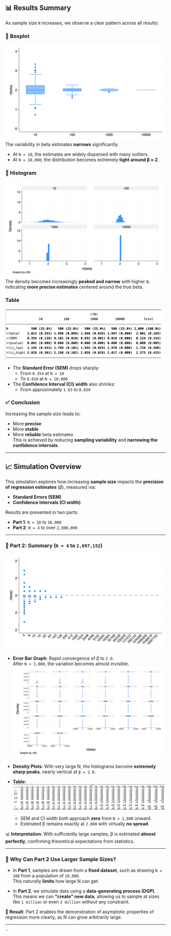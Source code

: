 ## 📊 Results Summary

As sample size `N` increases, we observe a clear pattern across all results:

### 🔹 Boxplot
![Boxplot](./box.png)
The variability in beta estimates **narrows** significantly.  
- At `N = 10`, the estimates are widely dispersed with many outliers.  
- At `N = 10,000`, the distribution becomes extremely **tight around β ≈ 2**.

### 🔹 Histogram
![Histogram](./histo.png)
The density becomes increasingly **peaked and narrow** with higher `N`,  
indicating **more precise estimates** centered around the true beta.

### Table
![Table](./table1.png)
- The **Standard Error (SEM)** drops sharply:
  - From `0.354` at `N = 10`
  - To `0.010` at `N = 10,000`
- The **Confidence Interval (CI) width** also shrinks:
  - From approximately `1.63` to `0.039`

### ✅ Conclusion
Increasing the sample size leads to:
- More **precise**
- More **stable**
- More **reliable** beta estimates  
This is achieved by reducing **sampling variability** and **narrowing the confidence intervals**.

---

## 📈 Simulation Overview

This simulation explores how increasing **sample size** impacts the **precision of regression estimates** (β), measured via:

- **Standard Errors (SEM)**
- **Confidence Intervals (CI width)**

Results are presented in two parts:

- **Part 1**: `N = 10` to `10,000`
- **Part 2**: `N = 4` to over `2,000,000`

---
### 🔹 Part 2: Summary (`N = 4` to `2,097,152`)
![Boxplot](./boxpart2.png)

- **Error Bar Graph**: Rapid convergence of β to `2.0`.  
  After `N > 1,000`, the variation becomes almost invisible.
![Histogram](./Histopart2.png)
- **Density Plots**: With very large N, the histograms become **extremely sharp peaks**, nearly vertical at `β = 2.0`.

- **Table**:
![Table](./table2.png)
  - SEM and CI width both approach **zero** from `N ≈ 1,000` onward.
  - Estimated β remains exactly at `2.000` with virtually **no spread**.

📊 **Interpretation**: With sufficiently large samples, β is estimated **almost perfectly**, confirming theoretical expectations from statistics.

---

### 🔹 Why Can Part 2 Use Larger Sample Sizes?

- In **Part 1**, samples are drawn from a **fixed dataset**, such as drawing `N = 100` from a population of `10,000`.  
  This naturally **limits** how large N can get.

- In **Part 2**, we simulate data using a **data-generating process (DGP)**.  
  This means we can **"create" new data**, allowing us to sample at sizes like `1 million` or even `2 million` without any constraint.

📌 **Result**: Part 2 enables the demonstration of asymptotic properties of regression more clearly, as N can grow arbitrarily large.

---

``



